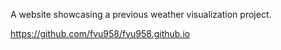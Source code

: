 A website showcasing a previous weather visualization project.

https://github.com/fvu958/fvu958.github.io
